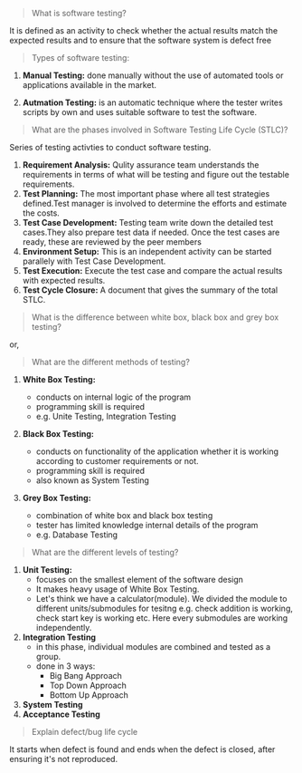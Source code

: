 > What is software testing?

It is defined as an activity to check whether the actual results match the expected results and to ensure that the software system is defect free

> Types of software testing:

1. **Manual Testing:** done manually without the use of automated tools or applications available in the market.

2. **Autmation Testing:** is an automatic technique where the tester writes scripts by own and uses suitable software to test the software.

> What are the phases involved in Software Testing Life Cycle (STLC)?

Series of testing activties to conduct software testing.

1. **Requirement Analysis:** Qulity assurance team understands the requirements in terms of what will be testing and figure out the testable requirements.
2. **Test Planning:** The most important phase where all test strategies defined.Test manager is involved to determine the efforts and estimate the costs.
3. **Test Case Development:** Testing team write down the detailed test cases.They also prepare test data if needed. Once the test cases are ready, these are reviewed by the peer members
4. **Environment Setup:** This is an independent activity can be started parallely with Test Case Development.
5. **Test Execution:** Execute the test case and compare the actual results with expected results.
6. **Test Cycle Closure:** A document that gives the summary of the total STLC.

> What is the difference between white box, black box and grey box testing?

or,

> What are the different methods of testing?

1. **White Box Testing:**

   - conducts on internal logic of the program
   - programming skill is required
   - e.g. Unite Testing, Integration Testing

2. **Black Box Testing:**

   - conducts on functionality of the application whether it is working according to customer requirements or not.
   - programming skill is required
   - also known as System Testing

3. **Grey Box Testing:**
   - combination of white box and black box testing
   - tester has limited knowledge internal details of the program
   - e.g. Database Testing

> What are the different levels of testing?

1. **Unit Testing:**
   - focuses on the smallest element of the software design
   - It makes heavy usage of White Box Testing.
   - Let's think we have a calculator(module). We divided the module to different units/submodules for tesitng e.g. check addition is working, check start key is working etc. Here every submodules are working independently.
2. **Integration Testing**
   - in this phase, individual modules are combined and tested as a group.
   - done in 3 ways:
     - Big Bang Approach
     - Top Down Approach
     - Bottom Up Approach
3. **System Testing**
4. **Acceptance Testing**

> Explain defect/bug life cycle

It starts when defect is found and ends when the defect is closed, after ensuring it's not reproduced.
